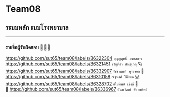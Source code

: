 # Team08
## ระบบหลัก ะบบโรงพยาบาล

<hr/>

### รายชื่อผู้รับผิดชอบ 🧑🏻‍⚕️

https://github.com/sut65/team08/labels/B6322304     ``บุญญฤทธิ์ มงคลการ``    <Br/>
https://github.com/sut65/team08/labels/B6321451     ``ขวัญจิรา พันธุเกตุ``     🪐<Br/>
https://github.com/sut65/team08/labels/B6332907     ``รัชชานนท์ คุระจอก``    🚀<Br/>
https://github.com/sut65/team08/labels/B6310158     ``ณัฐพงศ์ โต๊ะแอ``       💻<Br/>
https://github.com/sut65/team08/labels/B6328702     ``สไบทิพย์ เชิงดี``       📂<Br/>
🌷  https://github.com/sut65/team08/labels/B6336967     ``นันทวัฒน์ จันทาทิพย์``